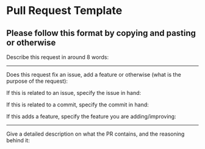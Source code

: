 # Pull Request Template

## Please follow this format by copying and pasting or otherwise

Describe this request in around 8 words:

_________________

Does this request fix an issue, add a feature or otherwise (what is the purpose of the request): 

If this is related to an issue, specify the issue in hand: 

If this is related to a commit, specify the commit in hand:

If this adds a feature, specify the feature you are adding/improving: 
_________________
Give a detailed description on what the PR contains, and the reasoning behind it: 
